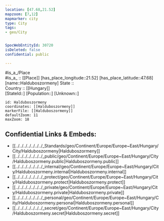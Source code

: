 ```yaml
---
location: [47.68,21.52] 
mapzoom: [7,12] 
mapmarker: city 
type: City
tags:
- geo/City


SpocWebEntityId: 30720
isDeleted: false
confidential: public

---
```

#is_a_/Place  
#is_a_ :: [[Place]] 
[has_place_longitude::21.52] 
[has_place_latitude::47.68] 
[name::Halduboszormeny] 
State ::  
Country :: [[Hungary]]  
[StateId::] 
[Population::] 
[Unknown::] 


```leaflet
id: Halduboszormeny
coordinates: [[Halduboszormeny]] 
markerFile: [[Halduboszormeny]] 
defaultZoom: 11 
maxZoom: 18
```


## Confidential Links & Embeds: 
- [[../../../../../../../_Standards/geo/Continent/Europe/Europe~East/Hungary/City/Halduboszormeny|Halduboszormeny]] 
- [[../../../../../../../_public/geo/Continent/Europe/Europe~East/Hungary/City/Halduboszormeny.public|Halduboszormeny.public]] 
- [[../../../../../../../_internal/geo/Continent/Europe/Europe~East/Hungary/City/Halduboszormeny.internal|Halduboszormeny.internal]] 
- [[../../../../../../../_protect/geo/Continent/Europe/Europe~East/Hungary/City/Halduboszormeny.protect|Halduboszormeny.protect]] 
- [[../../../../../../../_private/geo/Continent/Europe/Europe~East/Hungary/City/Halduboszormeny.private|Halduboszormeny.private]] 
- [[../../../../../../../_personal/geo/Continent/Europe/Europe~East/Hungary/City/Halduboszormeny.personal|Halduboszormeny.personal]] 
- [[../../../../../../../_secret/geo/Continent/Europe/Europe~East/Hungary/City/Halduboszormeny.secret|Halduboszormeny.secret]] 
